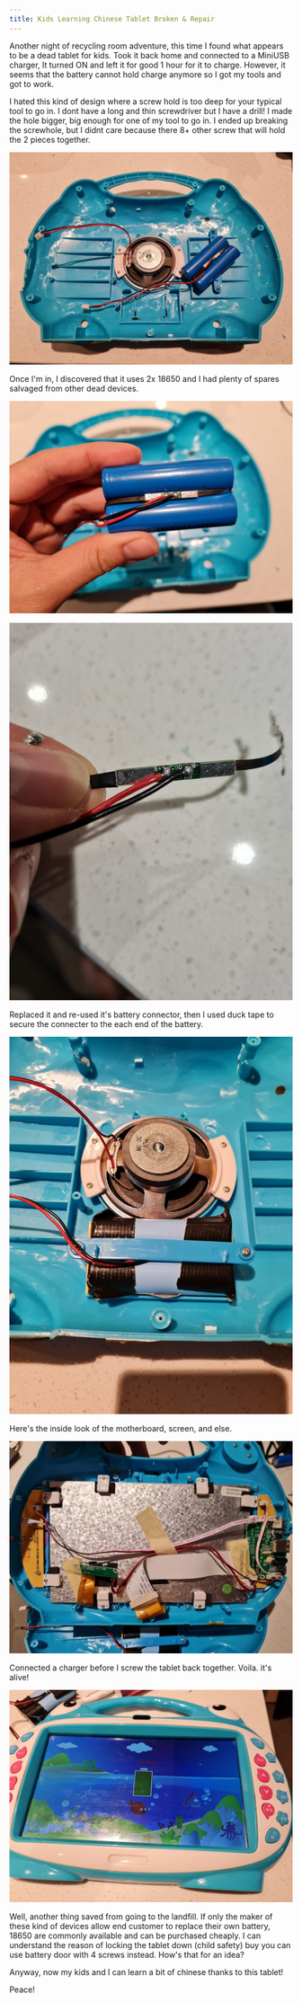 ```yaml
---
title: Kids Learning Chinese Tablet Broken & Repair
---
```


Another night of recycling room adventure, this time I found what appears to be a dead tablet for kids.
Took it back home and connected to a MiniUSB charger, It turned ON and left it for good 1 hour for it to charge.
However, it seems that the battery cannot hold charge anymore so I got my tools and got to work.

I hated this kind of design where a screw hold is too deep for your typical tool to go in. I dont have a long and thin screwdriver but I have a drill!
I made the hole bigger, big enough for one of my tool to go in. I ended up breaking the screwhole, but I didnt care because there 8+ other screw that will hold the 2 pieces together.

![](/assets/images/learning_chinese_tablet_05.jpg)

Once I'm in, I discovered that it uses 2x 18650 and I had plenty of spares salvaged from other dead devices. 

![](/assets/images/learning_chinese_tablet_04.jpg)

![](/assets/images/learning_chinese_tablet_06.jpg)

Replaced it and re-used it's battery connector, then I used duck tape to secure the connecter to the each end of the battery. 

![](/assets/images/learning_chinese_tablet_01.jpg)

Here's the inside look of the motherboard, screen, and else.

![](/assets/images/learning_chinese_tablet_02.jpg)

Connected a charger before I screw the tablet back together. Voila. it's alive!

![](/assets/images/learning_chinese_tablet_03.jpg)

Well, another thing saved from going to the landfill. 
If only the maker of these kind of devices allow end customer to replace their own battery, 18650 are commonly available and can be purchased cheaply.
I can understand the reason of locking the tablet down (child safety) buy you can use battery door with 4 screws instead. How's that for an idea?

Anyway, now my kids and I can learn a bit of chinese thanks to this tablet!

Peace!

